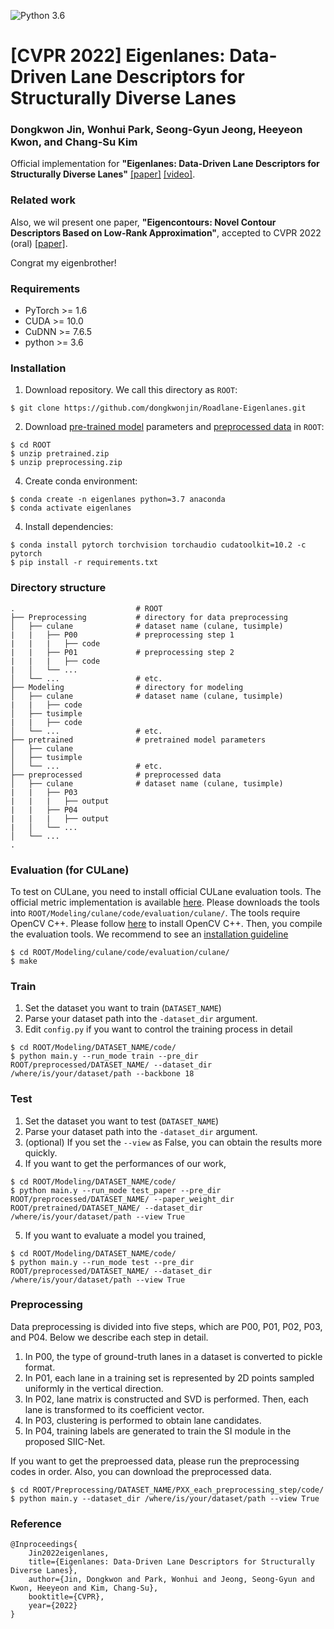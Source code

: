 ![Python 3.6](https://img.shields.io/badge/python-3.6-green.svg)

# [CVPR 2022] Eigenlanes: Data-Driven Lane Descriptors for Structurally Diverse Lanes
### Dongkwon Jin, Wonhui Park, Seong-Gyun Jeong, Heeyeon Kwon, and Chang-Su Kim
<!--
![Overview](Overview.png)
-->

Official implementation for **"Eigenlanes: Data-Driven Lane Descriptors for Structurally Diverse Lanes"** 
[[paper]](https://arxiv.org/abs/2203.15302) [[video]](https://youtu.be/XhEj3o3iihQ).

### Related work
Also, we wil present one paper, **"Eigencontours: Novel Contour Descriptors Based on Low-Rank Approximation"**, accepted to CVPR 2022 (oral) [[paper]](https://arxiv.org/abs/2203.15259).

Congrat my eigenbrother!

### Requirements
- PyTorch >= 1.6
- CUDA >= 10.0
- CuDNN >= 7.6.5
- python >= 3.6

### Installation
1. Download repository. We call this directory as `ROOT`:
```
$ git clone https://github.com/dongkwonjin/Roadlane-Eigenlanes.git
```

2. Download [pre-trained model](https://drive.google.com/file/d/1rXck6jMQzsqIn_r3oOjLrPlUyYp8bXjN/view?usp=sharing) parameters and [preprocessed data](https://drive.google.com/file/d/1a7VtFmuLWBx1TaW7zkQg78wOjAxeWmJ9/view?usp=sharing) in `ROOT`:
```
$ cd ROOT
$ unzip pretrained.zip
$ unzip preprocessing.zip
```
4. Create conda environment:
```
$ conda create -n eigenlanes python=3.7 anaconda
$ conda activate eigenlanes
```
4. Install dependencies:
```
$ conda install pytorch torchvision torchaudio cudatoolkit=10.2 -c pytorch
$ pip install -r requirements.txt
```
 
    
### Directory structure
    .                           # ROOT
    ├── Preprocessing           # directory for data preprocessing
    │   ├── culane              # dataset name (culane, tusimple)
    |   |   ├── P00             # preprocessing step 1
    |   |   |   ├── code
    |   |   ├── P01             # preprocessing step 2
    |   |   |   ├── code
    |   │   └── ...
    │   └── ...                 # etc.
    ├── Modeling                # directory for modeling
    │   ├── culane              # dataset name (culane, tusimple)
    |   |   ├── code
    │   ├── tusimple           
    |   |   ├── code
    │   └── ...                 # etc.
    ├── pretrained              # pretrained model parameters 
    │   ├── culane              
    │   ├── tusimple            
    │   └── ...                 # etc.
    ├── preprocessed            # preprocessed data
    │   ├── culane              # dataset name (culane, tusimple)
    |   |   ├── P03             
    |   |   |   ├── output
    |   |   ├── P04             
    |   |   |   ├── output
    |   │   └── ...
    │   └── ...
    .

### Evaluation (for CULane)
To test on CULane, you need to install official CULane evaluation tools. The official metric implementation is available [here](https://github.com/XingangPan/SCNN/tree/master/tools/lane_evaluation). Please downloads the tools into `ROOT/Modeling/culane/code/evaluation/culane/`. The tools require OpenCV C++. Please follow [here](https://docs.opencv.org/4.x/d7/d9f/tutorial_linux_install.html) to install OpenCV C++. Then, you compile the evaluation tools. We recommend to see an [installation guideline](https://github.com/cfzd/Ultra-Fast-Lane-Detection/blob/master/INSTALL.md)
```
$ cd ROOT/Modeling/culane/code/evaluation/culane/
$ make
```

### Train
1. Set the dataset you want to train (`DATASET_NAME`)
2. Parse your dataset path into the `-dataset_dir` argument.
3. Edit `config.py` if you want to control the training process in detail
```
$ cd ROOT/Modeling/DATASET_NAME/code/
$ python main.y --run_mode train --pre_dir ROOT/preprocessed/DATASET_NAME/ --dataset_dir /where/is/your/dataset/path --backbone 18 
```

### Test
1. Set the dataset you want to test (`DATASET_NAME`)
2. Parse your dataset path into the `-dataset_dir` argument.
3. (optional) If you set the `--view` as False, you can obtain the results more quickly.
4. If you want to get the performances of our work,
```
$ cd ROOT/Modeling/DATASET_NAME/code/
$ python main.y --run_mode test_paper --pre_dir ROOT/preprocessed/DATASET_NAME/ --paper_weight_dir ROOT/pretrained/DATASET_NAME/ --dataset_dir /where/is/your/dataset/path --view True
```
5. If you want to evaluate a model you trained,
```
$ cd ROOT/Modeling/DATASET_NAME/code/
$ python main.y --run_mode test --pre_dir ROOT/preprocessed/DATASET_NAME/ --dataset_dir /where/is/your/dataset/path --view True
```

### Preprocessing
Data preprocessing is divided into five steps, which are P00, P01, P02, P03, and P04. Below we describe each step in detail.
1. In P00, the type of ground-truth lanes in a dataset is converted to pickle format.
2. In P01, each lane in a training set is represented by 2D points sampled uniformly in the vertical direction.
3. In P02, lane matrix is constructed and SVD is performed. Then, each lane is transformed to its coefficient vector.
4. In P03, clustering is performed to obtain lane candidates.
5. In P04, training labels are generated to train the SI module in the proposed SIIC-Net.

If you want to get the preproessed data, please run the preprocessing codes in order. Also, you can download the preprocessed data.
```
$ cd ROOT/Preprocessing/DATASET_NAME/PXX_each_preprocessing_step/code/
$ python main.y --dataset_dir /where/is/your/dataset/path --view True
```

### Reference
```
@Inproceedings{
    Jin2022eigenlanes,
    title={Eigenlanes: Data-Driven Lane Descriptors for Structurally Diverse Lanes},
    author={Jin, Dongkwon and Park, Wonhui and Jeong, Seong-Gyun and Kwon, Heeyeon and Kim, Chang-Su},
    booktitle={CVPR},
    year={2022}
}
```
